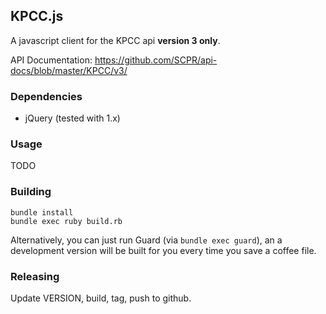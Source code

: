 ## KPCC.js

A javascript client for the KPCC api **version 3 only**.

API Documentation: https://github.com/SCPR/api-docs/blob/master/KPCC/v3/


### Dependencies
* jQuery (tested with 1.x)


### Usage
TODO


### Building
```
bundle install
bundle exec ruby build.rb
```

Alternatively, you can just run Guard (via `bundle exec guard`), an a development version will be built for you every time you save a coffee file.


### Releasing
Update VERSION, build, tag, push to github.

